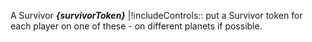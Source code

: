 A Survivor ___{survivorToken}___
|!includeControls:: put a Survivor token for each player on one of these - on different planets if possible.
